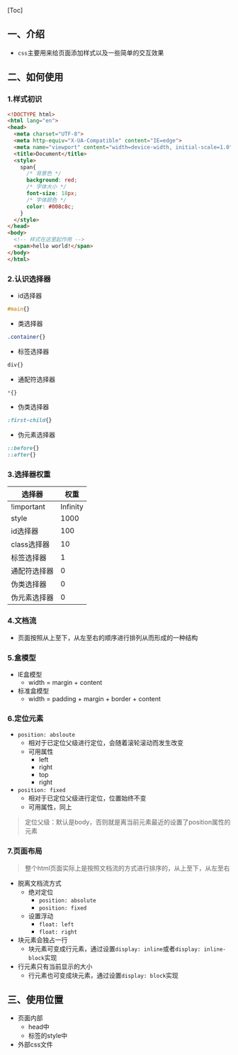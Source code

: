 [Toc]
## 一、介绍
* `css`主要用来给页面添加样式以及一些简单的交互效果
## 二、如何使用
### 1.样式初识
```html
<!DOCTYPE html>
<html lang="en">
<head>
  <meta charset="UTF-8">
  <meta http-equiv="X-UA-Compatible" content="IE=edge">
  <meta name="viewport" content="width=device-width, initial-scale=1.0">
  <title>Document</title>
  <style>
    span{
      /* 背景色 */
      background: red;
      /* 字体大小 */
      font-size: 18px;
      /* 字体颜色 */
      color: #008c8c;
    }
  </style>
</head>
<body>
  <!-- 样式在这里起作用 -->
  <span>hello world!</span>
</body>
</html>
```
### 2.认识选择器
* id选择器
```css
#main{}
```
* 类选择器
```css
.container{}
```
* 标签选择器
```css
div{}
```
* 通配符选择器
```css
*{}
```
* 伪类选择器
```css
:first-child{}
```
* 伪元素选择器
```css
::before{}
::after{}
```
### 3.选择器权重
|   选择器   | 权重     |
| ---- | ---- |
|   !important   | Infinity     |
|     style | 1000     |
|id选择器| 100     |
|class选择器| 10     |
|标签选择器|   1  |
|通配符选择器|0      |
|伪类选择器|0|
|伪元素选择器|0|
### 4.文档流
* 页面按照从上至下，从左至右的顺序进行排列从而形成的一种结构
### 5.盒模型
* IE盒模型
  * width = margin + content
* 标准盒模型
  * width = padding + margin + border + content

### 6.定位元素
* `position: absloute`
  * 相对于已定位父级进行定位，会随着滚轮滚动而发生改变
  * 可用属性
    * left
    * right
    * top
    * right
* `position: fixed`
  * 相对于已定位父级进行定位，位置始终不变
  * 可用属性，同上
> 定位父级：默认是body，否则就是离当前元素最近的设置了position属性的元素
### 7.页面布局
> 整个html页面实际上是按照文档流的方式进行排序的，从上至下，从左至右
* 脱离文档流方式
  * 绝对定位
    * `position: absolute`
    * `position: fixed`
  * 设置浮动
    * `float: left`
    * `float: right`
* 块元素会独占一行
  * 块元素可变成行元素，通过设置`display: inline`或者`display: inline-block`实现 
* 行元素只有当前显示的大小
  * 行元素也可变成块元素，通过设置`display: block`实现
## 三、使用位置
* 页面内部
  * head中
  * 标签的style中
* 外部css文件